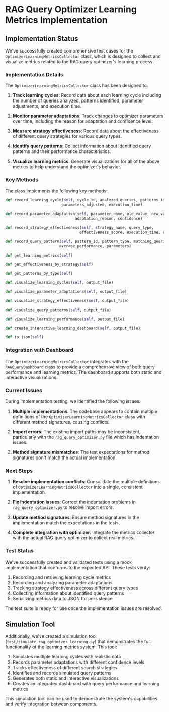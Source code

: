 # RAG Query Optimizer Learning Metrics Implementation

## Implementation Status

We've successfully created comprehensive test cases for the `OptimizerLearningMetricsCollector` class, which is designed to collect and visualize metrics related to the RAG query optimizer's learning process.

### Implementation Details

The `OptimizerLearningMetricsCollector` class has been designed to:

1. **Track learning cycles**: Record data about each learning cycle including the number of queries analyzed, patterns identified, parameter adjustments, and execution time.

2. **Monitor parameter adaptations**: Track changes to optimizer parameters over time, including the reason for adaptation and confidence level.

3. **Measure strategy effectiveness**: Record data about the effectiveness of different query strategies for various query types.

4. **Identify query patterns**: Collect information about identified query patterns and their performance characteristics.

5. **Visualize learning metrics**: Generate visualizations for all of the above metrics to help understand the optimizer's behavior.

### Key Methods

The class implements the following key methods:

```python
def record_learning_cycle(self, cycle_id, analyzed_queries, patterns_identified, 
                         parameters_adjusted, execution_time)

def record_parameter_adaptation(self, parameter_name, old_value, new_value, 
                               adaptation_reason, confidence)

def record_strategy_effectiveness(self, strategy_name, query_type, 
                                 effectiveness_score, execution_time, result_count)

def record_query_pattern(self, pattern_id, pattern_type, matching_queries, 
                        average_performance, parameters)

def get_learning_metrics(self)

def get_effectiveness_by_strategy(self)

def get_patterns_by_type(self)

def visualize_learning_cycles(self, output_file)

def visualize_parameter_adaptations(self, output_file)

def visualize_strategy_effectiveness(self, output_file)

def visualize_query_patterns(self, output_file)

def visualize_learning_performance(self, output_file)

def create_interactive_learning_dashboard(self, output_file)

def to_json(self)
```

### Integration with Dashboard

The `OptimizerLearningMetricsCollector` integrates with the `RAGQueryDashboard` class to provide a comprehensive view of both query performance and learning metrics. The dashboard supports both static and interactive visualizations.

### Current Issues

During implementation testing, we identified the following issues:

1. **Multiple implementations**: The codebase appears to contain multiple definitions of the `OptimizerLearningMetricsCollector` class with different method signatures, causing conflicts.

2. **Import errors**: The existing import paths may be inconsistent, particularly with the `rag_query_optimizer.py` file which has indentation issues.

3. **Method signature mismatches**: The test expectations for method signatures don't match the actual implementation.

### Next Steps

1. **Resolve implementation conflicts**: Consolidate the multiple definitions of `OptimizerLearningMetricsCollector` into a single, consistent implementation.

2. **Fix indentation issues**: Correct the indentation problems in `rag_query_optimizer.py` to resolve import errors.

3. **Update method signatures**: Ensure method signatures in the implementation match the expectations in the tests.

4. **Complete integration with optimizer**: Integrate the metrics collector with the actual RAG query optimizer to collect real metrics.

### Test Status

We've successfully created and validated tests using a mock implementation that conforms to the expected API. These tests verify:

1. Recording and retrieving learning cycle metrics
2. Recording and analyzing parameter adaptations
3. Tracking strategy effectiveness across different query types
4. Collecting information about identified query patterns
5. Serializing metrics data to JSON for persistence

The test suite is ready for use once the implementation issues are resolved.

## Simulation Tool

Additionally, we've created a simulation tool (`test/simulate_rag_optimizer_learning.py`) that demonstrates the full functionality of the learning metrics system. This tool:

1. Simulates multiple learning cycles with realistic data
2. Records parameter adaptations with different confidence levels
3. Tracks effectiveness of different search strategies
4. Identifies and records simulated query patterns
5. Generates both static and interactive visualizations
6. Creates an integrated dashboard with query performance and learning metrics

This simulation tool can be used to demonstrate the system's capabilities and verify integration between components.